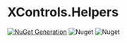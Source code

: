 # XControls.Helpers

[![NuGet Generation](https://github.com/sajeshsf/XControls/actions/workflows/Helpers.yml/badge.svg)](https://github.com/sajeshsf/XControls/actions/workflows/Helpers.yml)
![Nuget](https://img.shields.io/nuget/v/Xcontrols.Helpers?label=Version)
![Nuget](https://img.shields.io/nuget/dt/Xcontrols.Helpers?label=Downloads)
